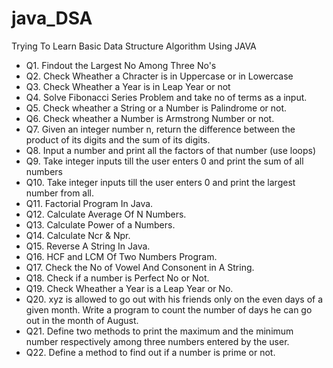 # java_DSA
Trying To Learn Basic Data Structure Algorithm Using JAVA

- Q1. Findout the Largest No Among Three No's
- Q2. Check Wheather a Chracter is in Uppercase or in Lowercase
- Q3. Check Wheather a Year is in Leap Year or not
- Q4. Solve Fibonacci Series Problem and take no of terms as a input.
- Q5. Check wheather a String or a Number is Palindrome or not.
- Q6. Check wheather a Number is Armstrong Number or not.
- Q7. Given an integer number n, return the difference between the product of its digits and the sum of its digits.
- Q8. Input a number and print all the factors of that number (use loops)
- Q9. Take integer inputs till the user enters 0 and print the sum of all numbers
- Q10. Take integer inputs till the user enters 0 and print the largest number from all.
- Q11. Factorial Program In Java.
- Q12. Calculate Average Of N Numbers.
- Q13. Calculate Power of a Numbers.
- Q14. Calculate Ncr & Npr.
- Q15. Reverse A String In Java.
- Q16. HCF and LCM Of Two Numbers Program.
- Q17. Check the No of Vowel And Consonent in A String.
- Q18. Check if a number is Perfect No or Not.
- Q19. Check Wheather a Year is a Leap Year or No.
- Q20. xyz is allowed to go out with his friends only on the even days of a given month. Write a program to count the number of days he can go out in the month of August.
- Q21. Define two methods to print the maximum and the minimum number respectively among three numbers entered by the user.
- Q22. Define a method to find out if a number is prime or not.